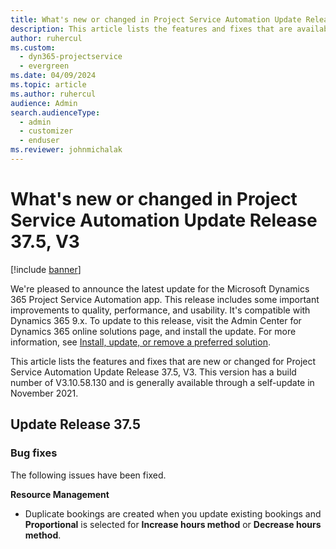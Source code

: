 ```yaml
---
title: What's new or changed in Project Service Automation Update Release 37.5, V3
description: This article lists the features and fixes that are available in Microsoft Dynamics 365 Project Service Automation Update Release 37.5, V3.
author: ruhercul
ms.custom: 
  - dyn365-projectservice
  - evergreen
ms.date: 04/09/2024
ms.topic: article
ms.author: ruhercul
audience: Admin
search.audienceType: 
  - admin
  - customizer
  - enduser
ms.reviewer: johnmichalak
---
```


# What's new or changed in Project Service Automation Update Release 37.5, V3

[!include [banner](../includes/psa-now-project-operations.md)]

We're pleased to announce the latest update for the Microsoft Dynamics 365 Project Service Automation app. This release includes some important improvements to quality, performance, and usability. It's compatible with Dynamics 365 9.x. To update to this release, visit the Admin Center for Dynamics 365 online solutions page, and install the update. For more information, see [Install, update, or remove a preferred solution](/power-platform/admin/install-remove-preferred-solution).

This article lists the features and fixes that are new or changed for Project Service Automation Update Release 37.5, V3. This version has a build number of V3.10.58.130 and is generally available through a self-update in November 2021.

## Update Release 37.5

### Bug fixes

The following issues have been fixed.

**Resource Management**
- Duplicate bookings are created when you update existing bookings and **Proportional** is selected for **Increase hours method** or **Decrease hours method**.
